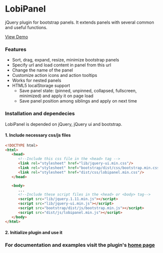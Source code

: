 # LobiPanel

jQuery plugin for bootstrap panels. It extends panels with several common and useful functions.

[View Demo](http://lobianijs.com/site/lobipanel)

### Features

* Sort, drag, expand, resize, minimize bootstrap panels
* Specify url and load content in panel from this url
* Change the name of the panel
* Customize action icons and action tooltips
* Works for nested panels
* HTML5 localStorage support
  * Save panel state: (pinned, unpinned, collapsed, fullscreen, minimized) and apply it on page load
  * Save panel position among siblings and apply on next time

### Installation and dependecies

LobiPanel is depended on jQuery, jQuery ui and bootstrap.

#### 1. Include necessary css/js files

```html
<!DOCTYPE html>
<html>
   <head>
      <!--Include this css file in the <head> tag -->
      <link rel="stylesheet" href="lib/jquery-ui.min.css"/>
      <link rel="stylesheet" href="bootstrap/dist/css/bootstrap.min.css"/>
      <link rel="stylesheet" href="dist/css/lobipanel.min.css"/>
   </head>

   <body>
      ...
      <!--Include these script files in the <head> or <body> tag-->
      <script src="lib/jquery.1.11.min.js"></script>
      <script src="lib/jquery-ui.min.js"></script>
      <script src="bootstrap/dist/js/bootstrap.min.js"></script>
      <script src="dist/js/lobipanel.min.js"></script>
   </body>
</html>
```

#### 2. Initialize plugin and use it

### For documentation and examples visit the plugin's [home page](http://lobianijs.com/site/lobipanel)
